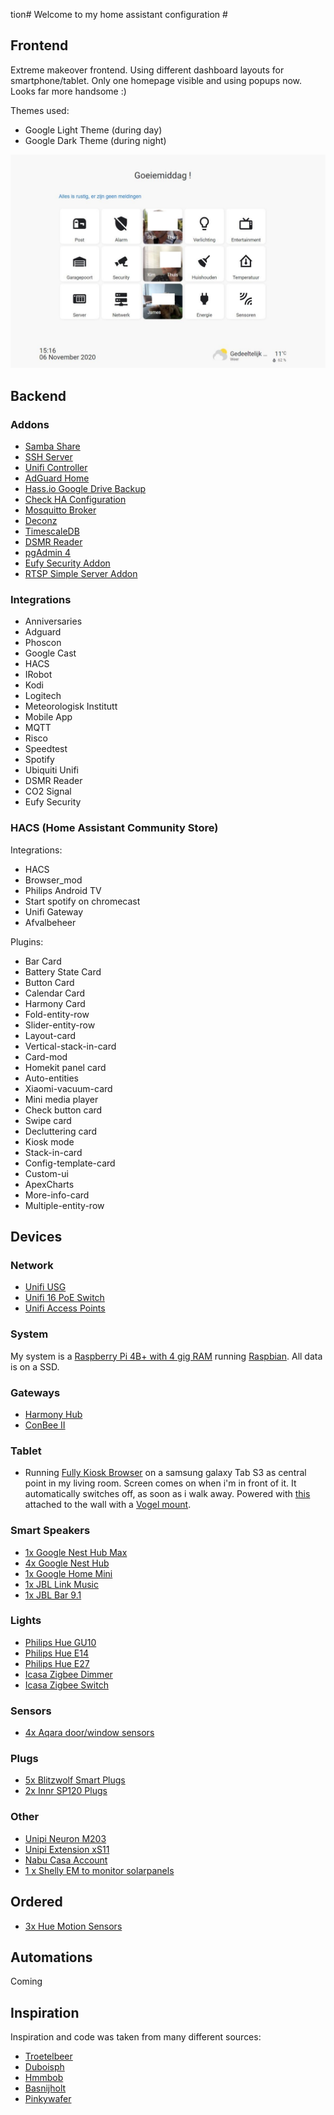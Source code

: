 tion# Welcome to my home assistant configuration #



## Frontend ##

Extreme makeover frontend. Using different dashboard layouts for smartphone/tablet.
Only one homepage visible and using popups now. Looks far more handsome :)



Themes used:
- Google Light Theme (during day)
- Google Dark Theme (during night)

 

![](https://github.com/skank01/Home-Assistant/blob/master/images/Tabletview.JPG)


## Backend ##

### Addons ###
- [Samba Share](https://github.com/home-assistant/hassio-addons/tree/master/samba)
- [SSH Server](https://github.com/home-assistant/hassio-addons/tree/master/ssh)
- [Unifi Controller](https://github.com/hassio-addons/addon-unifi)
- [AdGuard Home](https://github.com/hassio-addons/addon-adguard-home)
- [Hass.io Google Drive Backup](https://github.com/sabeechen/hassio-google-drive-backup)
- [Check HA Configuration](https://github.com/home-assistant/hassio-addons/tree/master/check_config)
- [Mosquitto Broker](https://github.com/home-assistant/hassio-addons/tree/master/mosquitto)
- [Deconz](https://github.com/home-assistant/hassio-addons/tree/master/deconz)
- [TimescaleDB](https://github.com/Expaso/hassos-addon-timescaledb)
- [DSMR Reader](https://github.com/sanderdw/hassio-addons)
- [pgAdmin 4](https://github.com/Expaso/hassos-addon-pgadmin4)
- [Eufy Security Addon](https://github.com/bropat/eufy-security-ws/tree/master/docker)
- [RTSP Simple Server Addon](http://192.168.99.3:8123/hassio)

### Integrations ###
- Anniversaries
- Adguard
- Phoscon
- Google Cast
- HACS
- IRobot
- Kodi
- Logitech
- Meteorologisk Institutt
- Mobile App
- MQTT
- Risco
- Speedtest
- Spotify
- Ubiquiti Unifi
- DSMR Reader
- CO2 Signal
- Eufy Security


### HACS (Home Assistant Community Store) ###

Integrations: 

- HACS
- Browser_mod
- Philips Android TV
- Start spotify on chromecast
- Unifi Gateway
- Afvalbeheer


Plugins:

- Bar Card
- Battery State Card
- Button Card
- Calendar Card
- Harmony Card
- Fold-entity-row
- Slider-entity-row
- Layout-card
- Vertical-stack-in-card
- Card-mod
- Homekit panel card
- Auto-entities
- Xiaomi-vacuum-card
- Mini media player
- Check button card
- Swipe card
- Decluttering card
- Kiosk mode
- Stack-in-card
- Config-template-card
- Custom-ui
- ApexCharts
- More-info-card
- Multiple-entity-row


## Devices ##

### Network ###
- [Unifi USG](https://www.ui.com/unifi-routing/usg/)
- [Unifi 16 PoE Switch](https://www.ui.com/unifi-switching/unifi-switch-16-150w/)
- [Unifi Access Points](https://www.ui.com/unifi/unifi-ap-ac-lite/)

### System ###
My system is a [Raspberry Pi 4B+ with 4 gig RAM](https://www.raspberrypi.org/products/raspberry-pi-4-model-b/) running [Raspbian](https://www.raspberrypi.org/downloads/raspbian/).
All data is on a SSD.


### Gateways ###
- [Harmony Hub](https://support.myharmony.com/nl-us/hub)
- [ConBee II](https://phoscon.de/en/conbee2)

### Tablet ###

- Running [Fully Kiosk Browser](https://www.fully-kiosk.com/) on a samsung galaxy Tab S3 as central point in my living room. Screen comes on when i'm in front of it. It automatically switches off, as soon as i walk away. Powered with [this](https://www.robbshop.nl/scharge-oplader-voor-inbouwdoos-met-usb-c-12w-aansluiting-voor-ipad-pro?sqr=scharge%20usb&) attached to the wall with a  [Vogel mount](https://www.vogels.com/nl-be/c/tms-1010-muurpakket-voor-tablets).

### Smart Speakers ###
- [1x Google Nest Hub Max](https://store.google.com/us/product/google_nest_hub_max?hl=en-US)
- [4x Google Nest Hub](https://store.google.com/be/product/google_nest_hub?hl=nl-BE)
- [1x Google Home Mini](https://store.google.com/be/product/google_nest_mini?hl=nl-BE)
- [1x JBL Link Music](https://be.jbl.com/smart-speaker/LINK+MUSIC.html?dwvar_LINK%20MUSIC_color=Brown-EMEA-Current&cgid=smart-speaker#start=1)
- [1x JBL Bar 9.1](https://be.jbl.com/soundbars/JBL+BAR+9.1+TWS-.html?dwvar_JBL%20BAR%209.1%20TWS-_color=Black-EMEA-Current&cgid=Soundbars#start=1)


### Lights ###
- [Philips Hue GU10](https://www2.meethue.com/nl-be/p/hue-white-ambiance-2-pack-gu10/8718699629298)
- [Philips Hue E14](https://www2.meethue.com/nl-be/p/hue-white-ambiance-losse-kaarslamp-e14-duopak/8718696695265)
- [Philips Hue E27](https://www2.meethue.com/nl-be/p/hue-white-1-pack-e27/8718696785317)
- [Icasa Zigbee Dimmer](https://www.beaumotica.nl/icasa-iczb-iw11d-ac-dimmer-7061257407014)
- [Icasa Zigbee Switch](https://www.beaumotica.nl/icasa-iczb-iw11sw-ac-switch-7104389273352)


### Sensors ###
- [4x Aqara door/window sensors](https://www.xiaomiproducts.nl/xiaomi-aqara-deur-en-raam-sensor-104834619.html)


### Plugs ###
- [5x Blitzwolf Smart Plugs](https://m.blitzwolf.com/ZigBee-3.0-Smart-Socket-EU-p-518.html)
- [2x Innr SP120 Plugs](https://www.beaumotica.nl/innr-smart-plug-aan-uit-schakelaar-doorsteek-stekker)


### Other ###
- [Unipi Neuron M203](https://www.unipi.technology/unipi-neuron-m203-p97)
- [Unipi Extension xS11](https://www.unipi.technology/unipi-extension-xs11-p336?categoryId=40)
- [Nabu Casa Account](https://www.nabucasa.com/)
- [1 x Shelly EM to monitor solarpanels](https://shelly.cloud/products/shelly-em-smart-home-automation-device/)


## Ordered ##

- [3x Hue Motion Sensors](https://www.philips-hue.com/nl-be/p/hue-bewegingssensor/8718696743171)



## Automations ##

Coming




## Inspiration ##

Inspiration and code was taken from many different sources:

- [Troetelbeer](https://github.com/ddhatablet/hass-config)
- [Duboisph](https://github.com/duboisph/home-assistant-config)
- [Hmmbob](https://github.com/hmmbob/HomeAssistantConfig)
- [Basnijholt](https://github.com/basnijholt/home-assistant-config)
- [Pinkywafer](https://github.com/pinkywafer/Home-Assistant_Config)